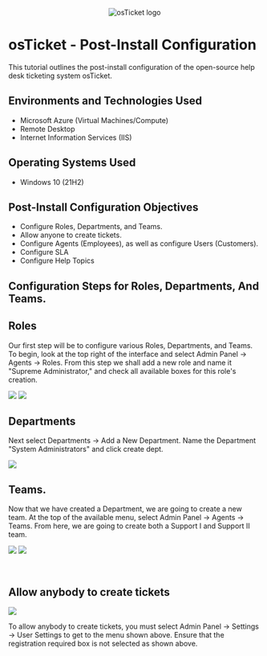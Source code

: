<p align="center">
<img src="https://i.imgur.com/Clzj7Xs.png" alt="osTicket logo"/>
</p>

<h1>osTicket - Post-Install Configuration</h1>
This tutorial outlines the post-install configuration of the open-source help desk ticketing system osTicket.<br />


<h2>Environments and Technologies Used</h2>

- Microsoft Azure (Virtual Machines/Compute)
- Remote Desktop
- Internet Information Services (IIS)

<h2>Operating Systems Used </h2>

- Windows 10</b> (21H2)

<h2>Post-Install Configuration Objectives</h2>

- Configure Roles, Departments, and Teams.
- Allow anyone to create tickets.
- Configure Agents (Employees), as well as configure Users (Customers).
- Configure SLA
- Configure Help Topics

<h2>Configuration Steps for Roles, Departments, And Teams.</h2>

<h2>Roles</h2>
Our first step will be to configure various Roles, Departments, and Teams. To begin, look at the top right of the interface and select Admin Panel -> Agents -> Roles. From this step we shall add a new role and name it "Supreme Administrator," and check all available boxes for this role's creation.

<p>
<img src="https://github.com/ashtvanf/osTicket-post-install-config/assets/138221709/9876671e-a245-4fc4-b335-431601ed23aa"/>
<img src="https://github.com/ashtvanf/osTicket-post-install-config/assets/138221709/877551b1-78b6-4233-a629-3a965fe0999c"/>
</p>
</p>
<h2>Departments</h2>
Next select Departments -> Add a New Department. Name the Department "System Administrators" and click create dept. 
</p>
<img src="https://github.com/ashtvanf/osTicket-post-install-config/assets/138221709/e8bb353e-9acf-48ea-aaa8-b989abf55230"/>
</p>
<h2>Teams.</h2>
Now that we have created a Department, we are going to create a new team. At the top of the available menu, 
select Admin Panel -> Agents -> Teams. From here, we are going to create both a Support I and Support II team.
</p>
</p>
<img src="https://github.com/ashtvanf/osTicket-post-install-config/assets/138221709/6deb2d47-e92a-476e-9d5e-67b1ff78a632"/>
<img src="https://github.com/ashtvanf/osTicket-post-install-config/assets/138221709/68f708c1-ac2a-401e-b977-0e893dce3f0c"/>

</p>
</p>
</p>
<br />
<h2>Allow anybody to create tickets</h2>
<p>
<img src="https://github.com/ashtvanf/osTicket-post-install-config/assets/138221709/a03291aa-5de4-401e-a153-0d21a1d62c0a"/>
</p>
<p>
To allow anybody to create tickets, you must select Admin Panel -> Settings -> User Settings to get to the menu shown above. Ensure that the registration required box is not selected as shown above.
</p>
<br />

